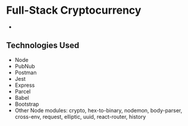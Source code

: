 # Full-Stack Cryptocurrency 

* 

## Technologies Used

* Node
* PubNub
* Postman
* Jest
* Express
* Parcel
* Babel
* Bootstrap
* Other Node modules: crypto, hex-to-binary, nodemon, body-parser, cross-env, request, elliptic, uuid, react-router, history